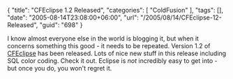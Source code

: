 {
	"title": "CFEclipse 1.2 Released",
	"categories": [
		"ColdFusion"
	],
	"tags": [],
	"date": "2005-08-14T23:08:00+06:00",
	"url": "/2005/08/14/CFEclipse-12-Released",
	"guid": "698"
}

I know almost everyone else in the world is blogging it, but when it concerns something this good - it needs to be repeated. Version 1.2 of <a href="http://www.cfeclipse.org/">CFEclipse</a> has been released. Lots of nice new stuff in this release including SQL color coding. Check it out. Eclipse is <i>not</i> incredibly easy to get into - but once you do, you won't regret it.